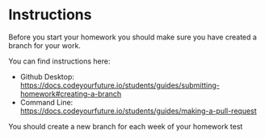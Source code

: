 # Instructions

Before you start your homework you should make sure you have created a branch for your work.

You can find instructions here:

- Github Desktop: https://docs.codeyourfuture.io/students/guides/submitting-homework#creating-a-branch
- Command Line: https://docs.codeyourfuture.io/students/guides/making-a-pull-request

You should create a new branch for each week of your homework
test
